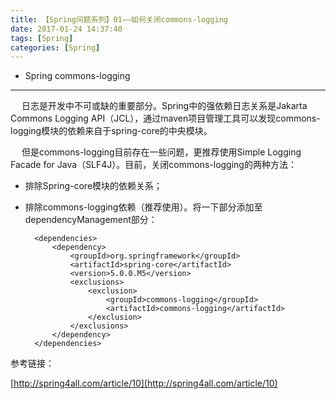 ```yaml
---
title: 【Spring问题系列】01——如何关闭commons-logging
date: 2017-01-24 14:37:40
tags: [Spring]
categories: [Spring]
---
```

- Spring commons-logging
<!-- more -->

--------------------------------

&ensp; &ensp;日志是开发中不可或缺的重要部分。Spring中的强依赖日志关系是Jakarta Commons Logging API（JCL），通过maven项目管理工具可以发现commons-logging模块的依赖来自于spring-core的中央模块。

&ensp; &ensp;但是commons-logging目前存在一些问题，更推荐使用Simple Logging Facade for Java（SLF4J）。目前，关闭commons-logging的两种方法：

- 排除Spring-core模块的依赖关系；

- 排除commons-logging依赖（推荐使用）。将一下部分添加至dependencyManagement部分：

		<dependencies>
			<dependency>
				<groupId>org.springframework</groupId>
				<artifactId>spring-core</artifactId>
				<version>5.0.0.M5</version>
				<exclusions>
					<exclusion>
						<groupId>commons-logging</groupId>
						<artifactId>commons-logging</artifactId>
					</exclusion>
				</exclusions>
			</dependency>
		</dependencies>
 

参考链接：

[http://spring4all.com/article/10](http://spring4all.com/article/10)

